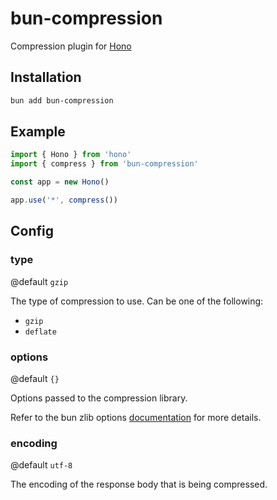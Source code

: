 # bun-compression

Compression plugin for [Hono](https://github.com/honojs/hono)

## Installation

```bash
bun add bun-compression
```

## Example

```typescript
import { Hono } from 'hono'
import { compress } from 'bun-compression'

const app = new Hono()

app.use('*', compress())
```

## Config

### type

@default `gzip`

The type of compression to use. Can be one of the following:

- `gzip`
- `deflate`

### options

@default `{}`

Options passed to the compression library.

Refer to the bun zlib options [documentation](https://bun.sh/docs/api/utils#bun-gzipsync) for more details.

### encoding

@default `utf-8`

The encoding of the response body that is being compressed.

